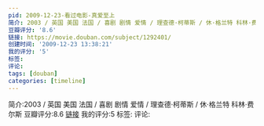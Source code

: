 ```yaml
---
pid: 2009-12-23-看过电影-真爱至上
简介: 2003 / 英国 美国 法国 / 喜剧 剧情 爱情 / 理查德·柯蒂斯 / 休·格兰特 科林·费尔斯
豆瓣评分: '8.6'
链接: https://movie.douban.com/subject/1292401/
创建时间: '2009-12-23 13:38:21'
我的评分: '5'
标签:
评论:
tags: [douban]
categories: [timeline]
---
```

简介:2003 / 英国 美国 法国 / 喜剧 剧情 爱情 / 理查德·柯蒂斯 / 休·格兰特 科林·费尔斯
豆瓣评分:8.6
[链接](https://movie.douban.com/subject/1292401/)
我的评分:5
标签:
评论:
